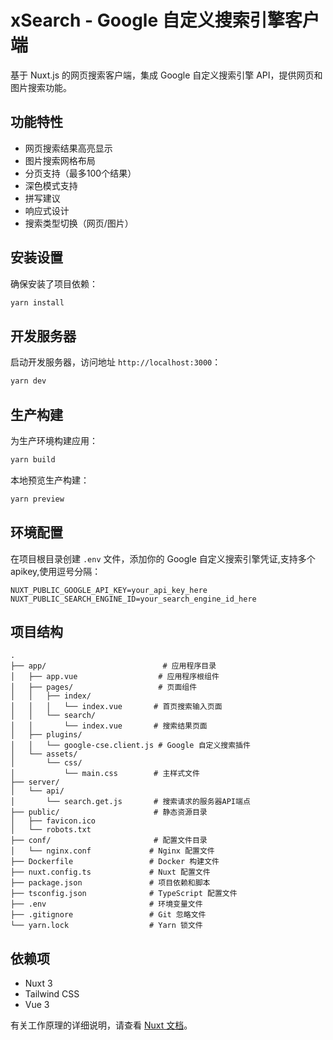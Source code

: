 # xSearch - Google 自定义搜索引擎客户端

基于 Nuxt.js 的网页搜索客户端，集成 Google 自定义搜索引擎 API，提供网页和图片搜索功能。

## 功能特性

- 网页搜索结果高亮显示
- 图片搜索网格布局
- 分页支持（最多100个结果）
- 深色模式支持
- 拼写建议
- 响应式设计
- 搜索类型切换（网页/图片）

## 安装设置

确保安装了项目依赖：

```bash
yarn install
```

## 开发服务器

启动开发服务器，访问地址 `http://localhost:3000`：

```bash
yarn dev
```

## 生产构建

为生产环境构建应用：

```bash
yarn build
```

本地预览生产构建：

```bash
yarn preview
```

## 环境配置

在项目根目录创建 `.env` 文件，添加你的 Google 自定义搜索引擎凭证,支持多个apikey,使用逗号分隔：

```
NUXT_PUBLIC_GOOGLE_API_KEY=your_api_key_here
NUXT_PUBLIC_SEARCH_ENGINE_ID=your_search_engine_id_here
```

## 项目结构

```
.
├── app/                          # 应用程序目录
│   ├── app.vue                  # 应用程序根组件
│   ├── pages/                   # 页面组件
│   │   ├── index/
│   │   │   └── index.vue       # 首页搜索输入页面
│   │   └── search/
│   │       └── index.vue       # 搜索结果页面
│   ├── plugins/                
│   │   └── google-cse.client.js # Google 自定义搜索插件
│   └── assets/                 
│       └── css/
│           └── main.css        # 主样式文件
├── server/                     
│   └── api/
│       └── search.get.js       # 搜索请求的服务器API端点
├── public/                     # 静态资源目录
│   ├── favicon.ico
│   └── robots.txt
├── conf/                       # 配置文件目录
│   └── nginx.conf             # Nginx 配置文件
├── Dockerfile                 # Docker 构建文件
├── nuxt.config.ts             # Nuxt 配置文件
├── package.json               # 项目依赖和脚本
├── tsconfig.json              # TypeScript 配置文件
├── .env                       # 环境变量文件
├── .gitignore                 # Git 忽略文件
└── yarn.lock                  # Yarn 锁文件
```

## 依赖项

- Nuxt 3
- Tailwind CSS
- Vue 3

有关工作原理的详细说明，请查看 [Nuxt 文档](https://nuxt.com/docs/getting-started/introduction)。
